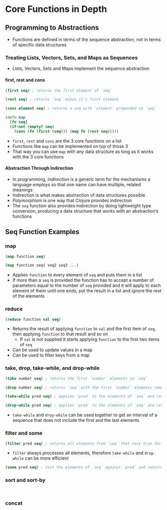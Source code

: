 # Core Functions in Depth

## Programming to Abstractions

* Functions are defined in terms of the sequence abstraction, 
not in terms of specific data structures

### Treating Lists, Vectors, Sets, and Maps as Sequences

* Lists, Vectors, Sets and Maps implement the sequence abstraction

#### first, rest and cons

```clojure
(first seq) ; returns the first element of `seq`
```

```clojure
(rest seq) ; returns `seq` minus it's first element
```

```clojure
(cons element seq) ; returns a seq with `element` prepended to `seq`
```

```clojure
(defn map
  [fn seq]
  (if-not (empty? seq)
    (cons (fn (first (seq))) (map fn (rest seq)))))
```

* `first`, `rest` and `cons` are the 3 core functions on a list
* Functions like `map` can be implemented on top of those 3
* That way you can use `map` with any data structure as long as it works with the 3 core functions

#### Abstraction Through Indirection

* In programming, _indirection_ is a generic term for the mechanisms a language employs so that one name can have multiple, related meanings
* Indirection is what makes abstraction of data structures possible
* _Polymorphism_ is one way that Clojure provides indirection
* The `seq` function also provides indirection by doing lightweight type conversion, producing a data structure that works with an abstraction’s functions

## Seq Function Examples

### map

```clojure
(map function seq)

(map function seq1 seq2 seq3 ...)
```

* Applies `function` to every element of `seq` and puts them in a list
* If more than a `seq` is provided the function has to accept a number of parameters equal to the number of `seq` provided and it will apply to each element of them until one ends, put the result in a list and ignore the rest of the elements

### reduce

```clojure
(reduce function val seq) 
```

* Returns the result of applying `function` to `val` and the first item of `seq`, then applying `function` to that result and so on
    * If `val` is not supplied it starts applying `function` to the first two items of `seq`
* Can be used to update values in a map
* Can be used to filter keys from a map

### take, drop, take-while, and drop-while

```clojure
(take number seq) ; returns the first `number` elements in `seq`
```

```clojure
(drop number seq) ; returns `seq` with the first `number` elements removed
```

```clojure
(take-while pred seq) ; applies `pred` to the elements of `seq` and returns them until the first which `pred` returns false to
```

```clojure
(drop-while pred seq) ; applies `pred` to the elements of `seq` and returns the elements after the first which `pred` returns false to
```

* `take-while` and `drop-while` can be used together to get an interval of a sequence that does not include the first and the last elements

### filter and some

```clojure
(filter pred seq) ; returns all elements from `seq` that test true for a predicate `pred`
```

* `filter` always processes all elements, therefore `take-while` and `drop-while` can be more efficient

```clojure
(some pred seq) ; test the elements of `seq` against `pred` and returns the first truthy value returned by `pred`
```

### sort and sort-by

```clojure

```

```clojure

```

### concat 

```clojure

```